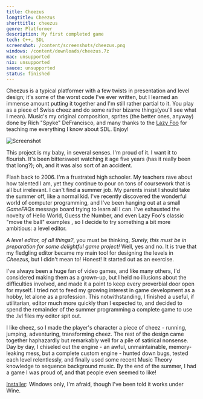 ```yaml
---
title: Cheezus
longtitle: Cheezus
shorttitle: cheezus
genre: Platformer
description: My first completed game 
tech: C++, SDL
screenshot: /content/screenshots/cheezus.png
windows: /content/downloads/cheezus.7z
mac: unsupported
nix: unsupported
sauce: unsupported
status: finished
---
```


Cheezus is a typical platformer with a few twists in presentation and level 
design; it's some of the worst code I've ever written, but I learned an 
immense amount putting it together and I'm still rather partial to it. You 
play as a piece of Swiss cheez and do some rather bizarre things(you'll see 
what I mean). Music's my original composition, sprites (the better ones, 
anyway) done by Rich "Spyke" DeFrancisco, and many thanks to the 
[Lazy Foo](http://lazyfoo.net/SDL_tutorials/index.php) for 
teaching me everything I know about SDL. Enjoy!

![Screenshot]($screenshot$)

This project is my baby, in several senses. I'm proud of it. I want it to
flourish. It's been bittersweet watching it age five years (has it really been
that long?); oh, and it was also sort of an accident.

Flash back to 2006. I'm a frustrated high schooler. My teachers rave about how
talented I am, yet they continue to pour on tons of coursework that is all but 
irrelevant. I can't find a summer job. My parents insist I should take the 
summer off, like a normal kid. I've recently discovered the wonderful world 
of computer programming, and I've been hanging out at a small *GameFAQs* 
message board trying to learn all I can. I've exhausted the novelty of Hello 
World, Guess the Number, and even Lazy Foo's classic "move the ball" examples
, so I decide to try something a bit more ambitious: a level editor. 

*A level editor, of all things?*, you must be thinking, *Surely, this must
be in preparation for some delightful game project!* Well, yes and no. It is
true that my fledgling editor became my main tool for designing the levels
in *Cheezus*, but I didn't mean to! Honest! It started out as an exercise.

I've always been a huge fan of video games, and like many others, I'd
considered making them as a grown-up, but I held no illusions about the
difficulties involved, and made it a point to keep every proverbial door open 
for myself. I tried not to feed my growing interest in game development as a 
hobby, let alone as a profession. This notwithstanding, I finished a useful, 
if utilitarian, editor much more quickly than I expected to, and decided to 
spend the remainder of the summer programming a complete game to use the .lvl 
files my editor spit out. 

I like cheez, so I made the player's character a piece of cheez - running,
jumping, adventuring, transforming cheez. The rest of the design came together
haphazardly but remarkably well for a pile of satirical nonsense. Day by day, 
I chiseled out the engine - an awful, unmaintainable, memory-leaking mess, but 
a complete custom engine - hunted down bugs, tested each level relentlessly,
and finally used some recent Music Theory knowledge to sequence background 
music. By the end of the summer, I had a game I was proud of, and that people 
even seemed to like!

[Installer](/downloads/InstallCheezus.exe): Windows 
only, I'm afraid, though I've been told it works under Wine.
